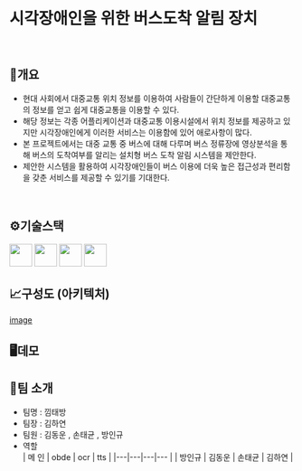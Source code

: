 
# 시각장애인을 위한 버스도착 알림 장치

<br>  

## 👀개요

- 현대 사회에서 대중교통 위치 정보를 이용하여 사람들이 간단하게 이용할 대중교통의 정보를 얻고 쉽게 대중교통을 이용할 수 있다. 
- 해당 정보는 각종 어플리케이션과 대중교통 이용시설에서 위치 정보를 제공하고 있지만 시각장애인에게 이러한 서비스는 이용함에 있어 애로사항이 많다. 
- 본 프로젝트에서는 대중 교통 중 버스에 대해 다루며 버스 정류장에 영상분석을 통해 버스의 도착여부를 알리는 설치형 버스 도착 알림 시스템을 제안한다. 
- 제안한 시스템을 활용하여 시각장애인들이 버스 이용에 더욱 높은 접근성과 편리함을 갖춘 서비스를 제공할 수 있기를 기대한다.
<br>

## ⚙기술스택

<img src="https://img.shields.io/badge/RaspberryPi-A22846?style=flat-square&logo=RaspberryPi&logoColor=white" height="40px"/> 
<img src="https://img.shields.io/badge/Python-3766AB?style=flat-square&logo=Python&logoColor=white" height="40px"/> 
<img src="https://img.shields.io/badge/TensorFlow-FF6F00?style=flat-square&logo=Tensorflow&logoColor=white" height="40px"/> 
<img src="https://img.shields.io/badge/Tesseract-248BFB?style=flat-square&logo=Tesseract&logoColor=white" height="40px"/> 
<br>

## 📈구성도 (아키텍처)  
[image](./resource/structure.PNG)

## 🖥데모





## 👋팀 소개  
- 팀명 : 낌태방
- 팀장 : 김하연
- 팀원 : 김동운 , 손태균 , 방인규  
- 역할  
|    메 인   |    obde    |    ocr    |    tts    | 
|---|---|---|--- |
| 방인규 | 김동운 | 손태균 | 김하연 |

